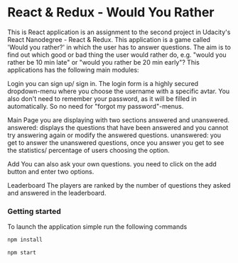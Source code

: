 # React & Redux - Would You Rather

This is React application is an assignment to the second project in Udacity's React Nanodegree - React & Redux.
This application is a game called 'Would you rather?' in which the user has to answer questions. The aim is to find out which good or bad thing the user would rather do,
 e.g. "would you rather be 10 min late" or "would you rather be 20 min early"?
This applications has the following main modules:

Login
you can sign up/ sign in. The login form is a highly secured dropdown-menu where you choose the username with a specific avtar. 
You also don't need to remember your password, as it will be filled in automatically. So no need for "forgot my password"-menus.

Main Page
you are displaying with two sections answered and unanswered.
answered: displays the questions that have been answered and you cannot try answering again or modify the answered questions.
unanswered: you get to answer the unanswered questions, once you answer you get to see the statistics/ percentage of users choosing the option. 

Add
You can also ask your own questions. you need to click on the add button and enter two options.

Leaderboard
The players are ranked by the number of questions they asked and answered in the leaderboard.



### Getting started

To launch the application simple run the following commands
```cmd
npm install

npm start
```